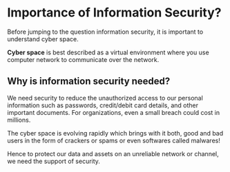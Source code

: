 # Importance of Information Security? 
Before jumping to the question information security, it is important to understand cyber space.

**Cyber space** is best described as a virtual environment where you use computer network to communicate over the network. 

## Why is information security needed?


We need security to reduce the unauthorized access to our personal information such as passwords, credit/debit card details, and other important documents. For organizations, even a small breach could cost in millions.

The cyber space is evolving rapidly which brings with it both, good and bad users in the form of crackers or spams or even softwares called malwares!

Hence to protect our data and assets on an unreliable network or channel, we need the support of security.









